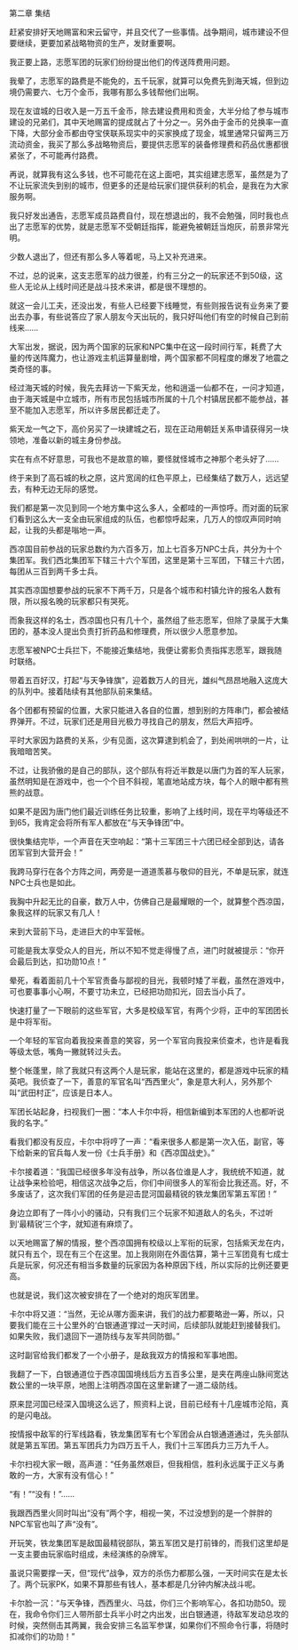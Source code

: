 第二章 集结


赶紧安排好天地赐富和宋云留守，并且交代了一些事情。战争期间，城市建设不但要继续，更要加紧战略物资的生产，发财重要啊。

我正要上路，志愿军团的玩家们纷纷提出他们的传送阵费用问题。

我晕了，志愿军的路费是不能免的，五千玩家，就算可以免费先到海天城，但到边境仍需要六、七万个金币，我哪有那么多钱帮他们出啊。

现在友谊城的日收入是一万五千金币，除去建设费用和贡金，大半分给了参与城市建设的兄弟们，其中天地赐富的提成就占了十分之一。另外由于金币的兑换率一直下降，大部分金币都由夺宝侠联系现实中的买家换成了现金，城里通常只留两三万流动资金，我买了那么多战略物资后，要提供志愿军的装备修理费和药品优惠都很紧张了，不可能再付路费。

再说，就算我有这么多钱，也不可能花在这上面吧，其实组建志愿军，虽然是为了不让玩家流失到别的城市，但更多的还是给玩家们提供获利的机会，是我在为大家服务啊。

我只好发出通告，志愿军成员路费自付，现在想退出的，我不会勉强，同时我也点出了志愿军的优势，就是志愿军不受朝廷指挥，能避免被朝廷当炮灰，前景非常光明。

少数人退出了，但还有那么多人等着呢，马上又补充进来。

不过，总的说来，这支志愿军的战力很差，约有三分之一的玩家还不到50级，这些人无论从上线时间还是战斗技术来讲，都是很不理想的。

就这一会儿工夫，还没出发，有些人已经要下线睡觉，有些则报告说有业务来了要出去办事，有些说答应了家人朋友今天出玩的，我只好叫他们有空的时候自己到前线来……

大军出发，据说，因为两个国家的玩家和NPC集中在这一段时间行军，耗费了大量的传送阵魔力，也让游戏主机运算量剧增，两个国家都不同程度的爆发了地震之类奇怪的事。

经过海天城的时候，我先去拜访一下紫天龙，他和逍遥一仙都不在，一问才知道，由于海天城是中立城市，所有市民包括城市所属的十几个村镇居民都不能参战，甚至不能加入志愿军，所以许多居民都迁走了。

紫天龙一气之下，高价另买了一块建城之石，现在正动用朝廷关系申请获得另一块领地，准备以新的城主身份参战。

实在有点不好意思，可我也不是故意的嘛，要怪就怪城市之神那个老头好了……

终于来到了高石城的秋之原，这片宽阔的红色平原上，已经集结了数万人，远远望去，有种无边无际的感觉。

我们都是第一次见到同一个地方集中这么多人，全都哇的一声惊呼。而对面的玩家们看到这么大一支全由玩家组成的队伍，也都惊呼起来，几万人的惊叹声同时响起，让我的头都是嗡地一声。

西凉国目前参战的玩家总数约为六百多万，加上七百多万NPC士兵，共分为十个集团军。我们西北集团军下辖三十六个军团，这里是第十三军团，下辖三十六团，每团从三百到两千多士兵。

其实西凉国想要参战的玩家不下两千万，只是各个城市和村镇允许的报名人数有限，所以报名晚的玩家都只有哭死。

而象我这样的名士，西凉国也只有几十个，虽然组了些志愿军，但除了录属于大集团的，基本没人提出负责打折药品和修理费，所以很少人愿意参加。

志愿军被NPC士兵拦下，不能接近集结地，我便让雾影负责指挥志愿军，跟我随时联络。

带着五百好汉，打起“与天争锋旗”，迎着数万人的目光，雄纠气昂昂地融入这庞大的队列中。接着陆续有其他部队前来集结。

各个团都有预留的位置，大家只能进入各自的位置，想到别的方阵串门，都会被结界弹开。不过，玩家们还是用目光极力寻找自己的朋友，然后大声招呼。

平时大家因为路费的关系，少有见面，这次算逮到机会了，到处闹哄哄的一片，让我暗暗苦笑。

不过，让我骄傲的是自己的部队，这个部队有将近半数是以唐门为首的军人玩家，虽然明知是在游戏中，也一个个目不斜视，笔直地站成方块，每个人的眼中都有熊熊的战意。

如果不是因为唐门他们最近训练任务比较重，影响了上线时间，现在平均等级还不到65，我肯定会将所有军人都放在“与天争锋团”中。

很快集结完毕，一个声音在天空响起：“第十三军团三十六团已经全部到达，请各团军官到大营开会！”

我跨马穿行在各个方阵之间，两旁是一道道羡慕与敬仰的目光，不单是玩家，就连NPC士兵也是如此。

我胸中升起无比的自豪，数万人中，仿佛自己是最耀眼的一个，就算整个西凉国，象我这样的玩家又有几人！

来到大营前下马，走进巨大的中军营帐。

可能是我太享受众人的目光，所以不知不觉走得慢了点，进门时就被提示：“你开会最后到达，扣功勋10点！”

晕死，看着面前几十个军官责备与鄙视的目光，我顿时矮了半截，虽然在游戏中，可也要事事小心啊，不要寸功未立，已经把功勋扣光，回去当小兵了。

快速打量了一下眼前的这些军官，大多是校级军官，有两个少将，正中的军团团长是中将军衔。

一个年轻的军官向着我投来善意的笑容，另一个军官向我投来侦查术，也许是看我等级太低，嘴角一撇就转过头去。

整个帐蓬里，除了我就只有这两个人是玩家，能站在这里的，都是游戏中玩家的精英吧。我侦查了一下，善意的军官名叫“西西里火”，象是意大利人，另外那个叫“武田村正”，应该是日本人。

军团长站起身，扫视我们一圈：“本人卡尔中将，相信新编到本军团的人也都听说我的名字。”

看我们都没有反应，卡尔中将哼了一声：“看来很多人都是第一次入伍，副官，等下给新来的官兵每人发一份《士兵手册》和《西凉国战史》。”

卡尔接着道：“我国已经很多年没有战争，所以各位谁是人才，我统统不知道，就让战争来检验吧，相信这次战争之后，你们中间很多人的军衔会比我还高。好，不多废话了，这次我们军团的任务是迎击昆河国最精锐的铁龙集团军第五军团！”

身边立即有了一阵小小的骚动，只有我们三个玩家不知道敌人的名头，不过听到‘最精锐’三个字，就知道有麻烦了。

以天地赐富了解的情报，整个西凉国拥有校级以上军衔的玩家，包括紫天龙在内，就只有五个，现在有三个在这里。加上我刚刚在外面估算，第十三军团竟有七成士兵是玩家，何况还有相当多数量的玩家因为各种原因下线，所以实际的比例还要更高。

也就是说，我们这次被安排在了一个绝对的炮灰军团里。

卡尔中将又道：“当然，无论从哪方面来讲，我们的战力都要略逊一筹，所以，只要我们能在三十公里外的‘白银通道’撑过一天时间，后续部队就能赶到接替我们。如果失败，我们退回下一道防线与友军共同防御。”

这时副官给我们都发了一个小册子，是敌我双方的情报和军事地图。

我翻了一下，白银通道位于西凉国国境线后方五百多公里，是夹在两座山脉间宽达数公里的一块平原，地图上注明西凉国在这里新建了一道二级防线。

原来昆河国已经深入国境这么远了，照资料上说，目前已经有十几座城市沦陷，真的是闪电战。

按情报中敌军的行军线路看，铁龙集团军有七个军团会从白银通道通过，先头部队就是第五军团。第五军团兵力为四万五千人，我们十三军团兵力三万九千人。

卡尔扫视大家一眼，高声道：“任务虽然艰巨，但我相信，胜利永远属于正义与勇敢的一方，大家有没有信心！”

“有！”“没有！”……

我跟西西里火同时叫出“没有”两个字，相视一笑，不过没想到的是一个胖胖的NPC军官也叫了声“没有”。

开玩笑，铁龙集团军是敌国最精锐部队，第五军团又是打前锋的，而我们这里却是一支主要由玩家临时组成，未经演练的杂牌军。

虽说只需要撑一天，但“现代”战争，双方的杀伤力都那么强，一天时间实在是太长了。两个玩家PK，如果不算那些有钱人，基本都是几分钟内解决战斗呢。

卡尔脸一沉：“与天争锋，西西里火、马兹，你们三个影响军心，各扣功勋50。现在，我命令你们三人带所部士兵半小时之内出发，出白银通道，待敌军发动总攻的时候，突然侧击其两翼，我会安排三名监军参谋，如果你们不照命令行事，将随时扣减你们的功勋！”





